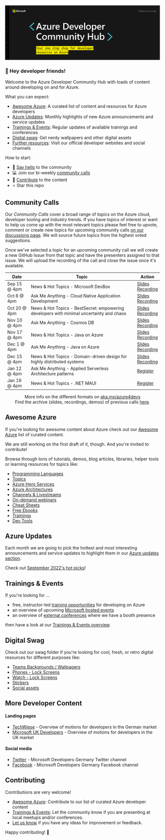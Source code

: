 
![Azure Developer Community Hub Banner](./assets/azure_developer_community_hub.png)

### :mega: Hey developer friends!
Welcome to the Azure Developer Community Hub with loads of content around developing on and for Azure.

What you can expect:
- [Awesome Azure](./README.md#awesome-azure): A curated list of content and resources for Azure developers
- [Azure Updates](./README.md#azure-updates): Monthly highlights of new Azure announcements and service updates 
- [Trainings & Events](./README.md#trainings--events): Regular updates of available trainings and conferences
- [Digital swag](./README.md#digital-swag): Get nerdy wallpapers and other digital assets
- [Further resources](./README.md#more-developer-content): Visit our official developer websites and social channels  
  
How to start:
- 👋 [Say hello](https://github.com/Azure/dev-community/discussions/categories/say-hello) to the community
- 💻 Join our bi-weekly [community calls](./README.md#community-calls-in-cy22)
- 🚀 [Contribute](./README.md#contributing) to the content
- ⭐ Star this repo  


## Community Calls

Our _Community Calls_ cover a broad range of topics on the Azure cloud,
developer tooling and industry trends. If you have topics of interest or want to
help us come up with the most relevant topics please feel free to upvote,
comment or create new topics for upcoming community calls [on our discussions
page](https://github.com/Azure/dev-community/discussions/categories/community-call-topic-suggestions).
We will source future topics from the highest voted suggestions.

Once we've selected a topic for an upcoming community call we will create a new
GitHub Issue from that topic and have the presenters assigned to that issue. We
will upload the recording of the call and close the issue once it's available.


<div align="center">

| Date   | Topic                                 | Action |   
|--------|---------------------------------------|--------------|
| Sep 15 @ 4pm | News & Hot Topics - Microsoft DevBox | [Slides](./community-calls/2022-09-15/2022-09-15_News-&-hot-topics_Microsoft-Dev-Box.pdf)<br/>[Recording](https://azdevcall.blob.core.windows.net/recordings/2022-09-15_News-%26-Hot-Topics_Microsoft-Dev-Box.mp4?sp=r&st=2022-09-20T12:29:12Z&se=2023-09-20T20:29:12Z&spr=https&sv=2021-06-08&sr=b&sig=XX2vl1deLhmAzEGLB3yKXv2TB3HNOG5WHpDDAc%2F8qvQ%3D)         |   
| Oct 6 @ 4pm | Ask Me Anything - Cloud Native Application Development | [Slides](./community-calls/2022-10-06/2022-10-06_AskMeAnything-CloudNative.pdf)<br/>[Recording](https://azdevcall.blob.core.windows.net/recordings/2022-10-06_Ask-Me-Anything_Cloud-Native.mp4?sp=r&st=2022-10-20T14:23:44Z&se=2024-10-31T23:23:44Z&spr=https&sv=2021-06-08&sr=b&sig=dXSI%2BevDMmC1xsSa1l8TAGsJ3xJoMHJc%2BsCnoWEzMX4%3D)  |  
|  Oct 20 @ 4pm  | News & Hot Topics - BestSecret: empowering developers with minimal uncertainty and chaos | [Slides](./community-calls/2022-10-20/2022-10-20_News-&-Hot-Topics_BestSecret.pdf)<br/> [Recording](https://azdevcall.blob.core.windows.net/recordings/2022-10-20_News-%26-Hot-Topics_BestSecret.mp4?sp=r&st=2022-10-24T14:46:03Z&se=2024-10-24T22:46:03Z&spr=https&sv=2021-06-08&sr=b&sig=5r6rOb7XDm6WY%2BhAaCgQC9Wh7NuuCMpjEl4%2BbsLBm7A%3D) |   
|  Nov 10 @ 4pm  | Ask Me Anything - Cosmos DB  | [Slides](./community-calls/2022-11-10/2022-11-10_AskMeAnything_CosmosDB.pdf)<br/>[Recording](https://azdevcall.blob.core.windows.net/recordings/2022-11-10_Ask-Me-Anything-Cosmos-DB.mp4?sp=r&st=2022-11-14T14:01:52Z&se=2024-11-14T22:01:52Z&spr=https&sv=2021-06-08&sr=b&sig=O83Rx6ghM63xHFb5q1cnxOdnbgK0o%2B0KxAjvVdvNijw%3D) |   
|  Nov 17 @ 4pm  | News & Hot Topics - Java on Azure  | [Slides](./community-calls/2022-11-17/2022-11-17_News-&-Hot-Topics_Java-on-Azure.pdf)<br/> [Recording](https://azdevcall.blob.core.windows.net/recordings/2022-11-17_News-%26-Hot-Topics_Java-on-Azure.mp4?sp=r&st=2022-11-18T09:29:24Z&se=2024-11-18T17:29:24Z&spr=https&sv=2021-06-08&sr=b&sig=HDiJ1RfDWKfxv25cMs3V%2BEkCrpYci4dAZVy1JHP9GCU%3D) |   
|  Dec 1 @ 4pm  | Ask Me Anything - Java on Azure | [Slides](./community-calls/2022-12-01/2022-12-01_AskMeAnything_Java-on-Azure.pdf)<br/>[Recording](https://azdevcall.blob.core.windows.net/recordings/2022-12-01_AskMeAnything_Java-on-Azure.mp4?sp=r&st=2022-12-02T14:48:07Z&se=2022-12-02T22:48:07Z&spr=https&sv=2021-06-08&sr=b&sig=dSmSFeQCfg0B23MdsldgvLhFuddbK2j2uZxxkko8MLg%3D) |
|  Dec 15 @ 4pm  | News & Hot Topics - Domain-driven design for highly distributed systems  | [Slides](./community-calls/2022-12-15/2022-12-15_News-&-Hot-Topics_Domain-driven-design.pdf)<br/> [Recording](https://reactor.microsoft.com/en-us/reactor/events/17743/) |   
|  Jan 12 @ 4pm  | Ask Me Anything - Applied Serverless Architecture patterns | [Register](https://msevents.microsoft.com/event?id=2836637809) |
|  Jan 19 @ 4pm  | News & Hot Topics - .NET MAUI  | [Register](https://reactor.microsoft.com/en-us/reactor/events/17744/) |   
  
  
More info on the different formats on [aka.ms/azure4devs](https://aka.ms/azure4devs)  
Find the archive (slides, recordings, demos) of previous calls [here](./community-calls).

</div>

## Awesome Azure

If you're looking for awesome content about Azure check out our [Awesome Azure](./awesome-azure/README.md#awesome-azure-) list of curated content. 

We are still working on the first draft of it, though. And you're invited to contribute!

Browse through tons of tutorials, demos, blog articles, libraries, helper tools or learning resources for topics like:

- [Programming Languages](./awesome-azure/README.md#programming-languages)
- [Topics](./awesome-azure/README.md#topics)
- [Azure Hero Services](./awesome-azure/README.md#azure-hero-services)
- [Azure Architectures](./awesome-azure/README.md#azure-architectures)
- [Channels & Livestreams](./awesome-azure/README.md#-channels--livestreams)
- [On-demand webinars](./awesome-azure/README.md#-on-demand-webinars)
- [Cheat Sheets](./awesome-azure/README.md#-cheat-sheets)
- [Free Ebooks](./awesome-azure/README.md#-free-ebooks)
- [Trainings](./awesome-azure/README.md#-trainings)
- [Dev Tools](./awesome-azure/README.md#dev-tools)

## Azure Updates

Each month we are going to pick the hottest and most interesting announcements and service updates to highlight them in our [Azure updates section](./azure-updates).

Check out [September 2022's hot picks](./azure-updates/SEPTEMBER2022.md)!

## Trainings & Events

If you're looking for ... 
- free, instructor-led [training opportunities](./trainings_and_events.md#virtual-training-events) for developing on Azure
- an overview of upcoming [Microsoft hosted events](./trainings_and_events.md#microsoft-hosted)
- an overview of [external conferences](./trainings_and_events.md#conferences) where we have a booth presence

then have a look at our [Trainings & Events overview](./trainings_and_events.md).


## Digital Swag

Check out our swag folder if you're looking for cool, fresh, or retro digital resources for different purposes like:

- [Teams Backgrounds / Wallpapers](./assets/swag/teams)
- [Phones - Lock Screens](./assets/swag/phone)
- [Watch - Lock Screens](./assets/swag/watch)
- [Stickers](./assets/swag/stickers)
- [Social assets](./assets/swag/social)


## More Developer Content
#### Landing pages
* [TechWiese](https://aka.ms/techwiese) - Overview of motions for developers in the German market
* [Microsoft UK Developers](https://microsoft.com/en-gb/developers) - Overview of motions for developers in the UK market

#### Social media
* [Twitter](https://twitter.com/msdev_de) - Microsoft Developers Germany Twitter channel
* [Facebook](https://www.facebook.com/MSFTDev.Germany) - Microsoft Developers Germany Facebook channel


## Contributing
Contributions are very welcome! 

- [Awesome Azure](./CONTRIBUTING.md#awesome-azure): Contribute to our list of curated Azure developer content
- [Trainings & Events](./CONTRIBUTING.md#trainings-and-events): Let the community know if you are presenting at local meetups and/or conferences.
- [Let us know](https://github.com/Azure/dev-community/discussions) if you have any ideas for improvement or feedback.

Happy contributing! 🙂
